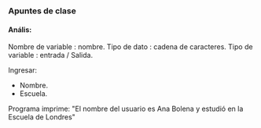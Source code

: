 ### Apuntes de clase

#### Anális:
Nombre de variable : nombre.
Tipo de dato       : cadena de caracteres.
Tipo de variable   : entrada / Salida.


Ingresar:
- Nombre.
- Escuela.

Programa imprime: "El nombre del usuario es Ana Bolena y estudió en la Escuela de Londres"